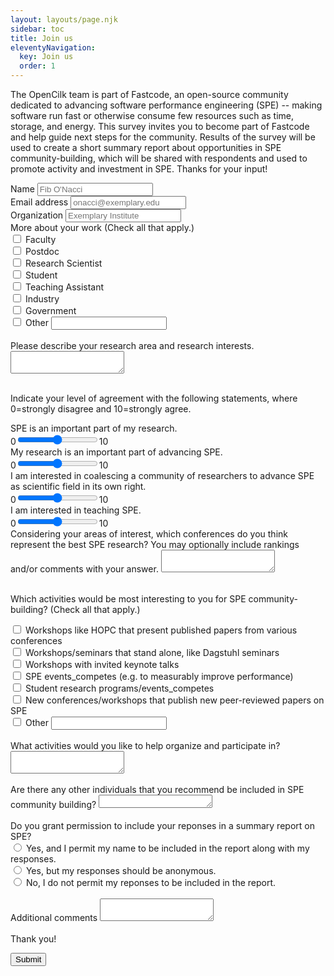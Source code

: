 ```yaml
---
layout: layouts/page.njk
sidebar: toc
title: Join us
eleventyNavigation:
  key: Join us
  order: 1
---
```


The OpenCilk team is part of Fastcode, an open-source community dedicated to advancing software performance engineering (SPE) -- making software run fast or otherwise consume few resources such as time, storage, and energy. This survey invites you to become part of Fastcode and help guide next steps for the community. Results of the survey will be used to create a short summary report about opportunities in SPE community-building, which will be shared with respondents and used to promote activity and investment in SPE. Thanks for your input!


<form name="join-formxx" method="POST" data-netlify="true">
  <div class="form-group">
    <label for="name">Name</label>
    <input type="text" class="form-control" id="name" name="name" placeholder="Fib O'Nacci" required>
  </div>
  <div class="form-group">
    <label for="email">Email address</label>
    <input type="email" class="form-control" id="email" name="email" placeholder="onacci@exemplary.edu" required>
  </div>
  <div class="form-group">
    <label for="org">Organization</label>
    <input type="text" class="form-control" id="org" name="org" placeholder="Exemplary Institute">
  </div>
  <label>More about your work (Check all that apply.)</label>
  <div class="form-check">
    <input class="form-check-input" type="checkbox" value="faculty" name="faculty" id="faculty">
    <label class="form-check-label" for="faculty">
      Faculty
    </label>
  </div>
  <div class="form-check">
    <input class="form-check-input" type="checkbox" value="postdoc" name="postdoc" id="postdoc">
    <label class="form-check-label" for="postdoc">
      Postdoc
    </label>
  </div>
  <div class="form-check">
    <input class="form-check-input" type="checkbox" value="re_sci" name="re_sci" id="re_sci">
    <label class="form-check-label" for="re_sci">
      Research Scientist
    </label>
  </div>
  <div class="form-check">
    <input class="form-check-input" type="checkbox" value="student" name="student" id="student">
    <label class="form-check-label" for="student">
      Student
    </label>
  </div>
  <div class="form-check">
    <input class="form-check-input" type="checkbox" value="ta" name="ta" id="ta">
    <label class="form-check-label" for="ta">
      Teaching Assistant
    </label>
  </div>
  <div class="form-check">
    <input class="form-check-input" type="checkbox" value="industry" name="industry" id="Industry">
    <label class="form-check-label" for="Industry">
      Industry
    </label>
  </div>
  <div class="form-check">
    <input class="form-check-input" type="checkbox" value="govt" name="govt" id="govt">
    <label class="form-check-label" for="govt">
      Government
    </label>
  </div>
  <div class="form-check">
      <input class="form-check-input" type="checkbox" value="" id="other_work" name="other_work">
      <label class="form-check-label " for="other_work"> Other </label>
      <input class="form-control form-control-sm ml-3 w-25" id="other_work_txt" name="other_work_txt" type="text" style="display: inline">
  </div>
  </br>
  <div class="form-group">
    <label for="research_area">Please describe your research area and research interests.</label>
    <textarea class="form-control" id="research_area" name="research_area" rows="2"></textarea>
  </div>

  </br>Indicate your level of agreement with the following statements, where 0=strongly disagree and 10=strongly agree.
  <div class="form-group">
    <label for="spe-important-to-me">SPE is an important part of my research.</label></br>
    0<input type="range" class="form-range" name="spe_for_me" min="0" max="10" step="1" id="spe_important_to_me">10
  </div>
  <div class="form-group">
    <label for="me-important-to-spe">My research is an important part of advancing SPE.</label></br>
    0<input type="range" class="form-range" name="me_for_spe" min="0" max="10" step="1" id="me_important_to_spe">10
  </div>
  <div class="form-group">
    <label for="advancing-spe">I am interested in coalescing a community of researchers to advance SPE as scientific field in its own right.</label></br>
    0<input type="range" class="form-range" name="advancing_spe" min="0" max="10" step="1" id="advancing_spe">10
  </div>
  <div class="form-group">
    <label for="teaching-spe">I am interested in teaching SPE.</label></br>
    0<input type="range" class="form-range" name="teaching_spe" min="0" max="10" step="1" id="teaching_spe">10
  </div>

  <div class="form-group">
    <label for="conferences">Considering your areas of interest, which conferences do you think represent the best SPE research? You may optionally include rankings and/or comments with your answer.</label>
    <textarea class="form-control" id="conferences" name="conferences" rows="2"></textarea>
  </div>

  </br>Which activities would be most interesting to you for SPE community-building? (Check all that apply.)
  <div class="form-check">
    <input class="form-check-input" type="checkbox" value="" id="events_like_hopc" name="events_like_hopc" value="events_like_hopc">
    <label class="form-check-label" for="events_like_hopc">
      Workshops like HOPC that present published papers from various conferences
    </label>
  </div>
  <div class="form-check">
    <input class="form-check-input" type="checkbox" value="" id="events_like_dagstuhl" name="events_like_dagstuhl" value="events_like_dagstuhl">
    <label class="form-check-label" for="events_like_dagstuhl">
      Workshops/seminars that stand alone, like Dagstuhl seminars
    </label>
  </div>
  <div class="form-check">
    <input class="form-check-input" type="checkbox" value="" id="events_w_keynote" name="events_w_keynote" value="events_w_keynote">
    <label class="form-check-label" for="events_w_keynote">
      Workshops with invited keynote talks
    </label>
  </div>
  <div class="form-check">
    <input class="form-check-input" type="checkbox" value="" id="events_compete" name="events_compete" value="events_compete">
    <label class="form-check-label" for="events_compete">
      SPE events_competes (e.g. to measurably improve performance)
    </label>
  </div>
  <div class="form-check">
    <input class="form-check-input" type="checkbox" value="" id="events_students" name="events_students" value="events_students">
    <label class="form-check-label" for="events_students">
      Student research programs/events_competes
    </label>
  </div>
  <div class="form-check">
    <input class="form-check-input" type="checkbox" value="" id="events_publish" name="events_publish" value="events_publish">
    <label class="form-check-label" for="events_publish">
      New conferences/workshops that publish new peer-reviewed papers on SPE
    </label>
  </div>
  <div class="form-check">
      <input class="form-check-input" type="checkbox" value="" id="other_work" name="other_events">
      <label class="form-check-label " for="other_events"> Other </label>
      <input class="form-control form-control-sm ml-3 w-25" id="other_events_txt" name="other_events_txt" type="text" style="display: inline">
  </div>
</br>
  <div class="form-group">
    <label for="help_with">What activities would you like to help organize and participate in?</label>
    <textarea class="form-control" id="help_with" name="help_with" rows="2"></textarea>
  </div>


</br>
  <div class="form-group">
    <label for="rec_people">Are there any other individuals that you recommend be included in SPE community building? </label>
    <textarea class="form-control" id="rec_people" name="rec_people" rows="1"></textarea>
  </div>

</br>
<label>Do you grant permission to include your reponses in a summary report on SPE?</label>
  <div class="form-check">
    <input class="form-check-input" type="radio" name="permission" id="permission1" value="Yes_w_name">
    <label class="form-check-label" for="permission1">
      Yes, and I permit my name to be included in the report along with my responses.
    </label>
  </div>
  <div class="form-check">
    <input class="form-check-input" type="radio"  name="permission" id="permission2" value="Yes_anon">
    <label class="form-check-label" for="permission2">
      Yes, but my responses should be anonymous.
    </label>
  </div>
  <div class="form-check">
    <input class="form-check-input" type="radio"  name="permission" id="permission3" value="No">
    <label class="form-check-label" for="permission3">
      No, I do not permit my reponses to be included in the report.
    </label>
  </div>

</br>
  <div class="form-group">
    <label for="rec_people">Additional comments </label>
    <textarea class="form-control" id="additional_comments" name="additional_comments" rows="2"></textarea>
  </div>

</br>
Thank you!  


  <p>
    <button type="submit" class="btn btn-primary">Submit</button>
  </p>
</form>
